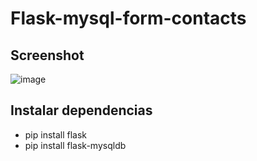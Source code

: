 # Flask-mysql-form-contacts

## Screenshot
![image](https://user-images.githubusercontent.com/44103107/130298051-f20f847d-755e-4a34-b155-c104b4d15c92.png)

## Instalar dependencias
- pip install flask
- pip install flask-mysqldb
